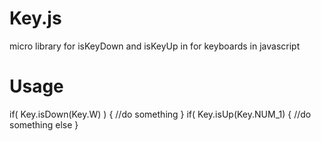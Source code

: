 Key.js
======

micro library for isKeyDown and isKeyUp in for keyboards in javascript

Usage
======

if( Key.isDown(Key.W) ) { //do something }
if( Key.isUp(Key.NUM_1) { //do something else }
